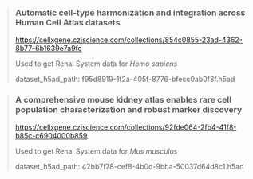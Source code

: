 > ### Automatic cell-type harmonization and integration across Human Cell Atlas datasets
> https://cellxgene.cziscience.com/collections/854c0855-23ad-4362-8b77-6b1639e7a9fc
> 
> Used to get Renal System data for _Homo sapiens_
>
> dataset_h5ad_path: f95d8919-1f2a-405f-8776-bfecc0ab0f3f.h5ad 


> ### A comprehensive mouse kidney atlas enables rare cell population characterization and robust marker discovery
> https://cellxgene.cziscience.com/collections/92fde064-2fb4-41f8-b85c-c6904000b859
> 
> Used to get Renal System data for _Mus musculus_
> 
> dataset_h5ad_path: 42bb7f78-cef8-4b0d-9bba-50037d64d8c1.h5ad
 

